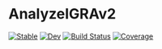 # AnalyzeIGRAv2

[![Stable](https://img.shields.io/badge/docs-stable-blue.svg)](https://natgeo-wong.github.io/AnalyzeIGRAv2.jl/stable/)
[![Dev](https://img.shields.io/badge/docs-dev-blue.svg)](https://natgeo-wong.github.io/AnalyzeIGRAv2.jl/dev/)
[![Build Status](https://github.com/natgeo-wong/AnalyzeIGRAv2.jl/actions/workflows/CI.yml/badge.svg?branch=main)](https://github.com/natgeo-wong/AnalyzeIGRAv2.jl/actions/workflows/CI.yml?query=branch%3Amain)
[![Coverage](https://codecov.io/gh/natgeo-wong/AnalyzeIGRAv2.jl/branch/main/graph/badge.svg)](https://codecov.io/gh/natgeo-wong/AnalyzeIGRAv2.jl)
